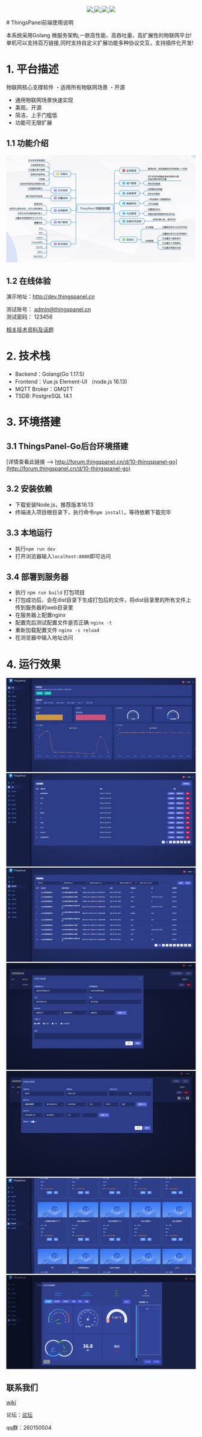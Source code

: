 <p style="text-align: center">
    <a href="https://github.com/ThingsPanel/ThingsPanel-Backend-Vue">
        <img src="https://img.shields.io/npm/v/cxs-ui?color=blue">
    </a>
    <a href="">
        <img src="https://img.shields.io/static/v1?label=Vue&message=2.0&color=green">
    </a>
    <a href="https://github.com/ThingsPanel/ThingsPanel-Backend-Vue">
        <img src="https://img.shields.io/npm/dependency-version/cxs-ui/element-ui?color=green">
    </a>
    <a href="LICENSE">
        <img src="https://img.shields.io/badge/License-MIT-yellow.svg">
    </a>
</p>
# ThingsPanel前端使用说明

本系统采用Golang 微服务架构,一款高性能、高吞吐量、高扩展性的物联网平台! 单机可以支持百万链接,同时支持自定义扩展功能多种协议交互，支持插件化开发!

# 1. 平台描述

物联网核心支撑软件 ・适用所有物联网场景 ・开源

* 通用物联网场景快速实现
* 美观、开源
* 简洁、上手门槛低   
* 功能可无限扩展

## 1.1 功能介绍

![项目描述](README_files/1.jpg)

## 1.2 在线体验

演示地址：http://dev.thingspanel.cn

测试账号： admin@thingspanel.cn  
测试密码： 123456

[相关技术资料及话题](http://forum.thingspanel.cn/)

# 2. 技术栈

- Backend：Golang(Go 1.17.5)
- Frontend：Vue.js Element-UI （node.js 16.13)
- MQTT Broker：GMQTT
- TSDB: PostgreSQL 14.1

# 3. 环境搭建

## 3.1 ThingsPanel-Go后台环境搭建

[详情查看此链接 —> http://forum.thingspanel.cn/d/10-thingspanel-go](http://forum.thingspanel.cn/d/10-thingspanel-go)

## 3.2 安装依赖
- 下载安装Node.js，推荐版本16.13
- 终端进入项目根目录下，执行命令```npm install```，等待依赖下载完毕

## 3.3 本地运行
- 执行```npm run dev```
- 打开浏览器输入```localhost:8080```即可访问

## 3.4 部署到服务器
- 执行 ```npm run build``` 打包项目
- 打包成功后，会在dist目录下生成打包后的文件，将dist目录里的所有文件上传到服务器的web目录里
- 在服务器上配置nginx
- 配置完后测试配置文件是否正确 ```nginx -t```
- 重新加载配置文件 ```nginx -s reload```
- 在浏览器中输入地址访问

# 4. 运行效果
![](README_files/3.png)
![](README_files/4.png)
![](README_files/5.png)
![](README_files/6.png)
![](README_files/7.png)
![](README_files/8.png)
![](README_files/9.png)

## 联系我们

[wiki](http://wiki.thingspanel.cn/index.php?title=%E9%A6%96%E9%A1%B5)

论坛：[论坛](http://forum.thingspanel.cn/)

qq群：260150504
